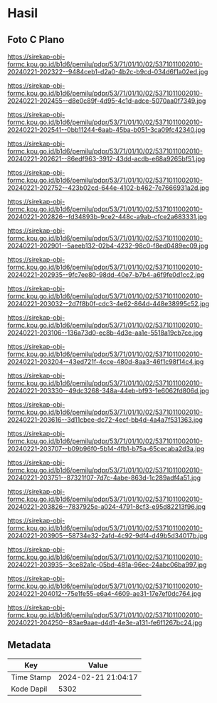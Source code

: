 # Hasil

## Foto C Plano

https://sirekap-obj-formc.kpu.go.id/b1d6/pemilu/pdpr/53/71/01/10/02/5371011002010-20240221-202322--9484ceb1-d2a0-4b2c-b9cd-034d6f1a02ed.jpg

https://sirekap-obj-formc.kpu.go.id/b1d6/pemilu/pdpr/53/71/01/10/02/5371011002010-20240221-202455--d8e0c89f-4d95-4c1d-adce-5070aa0f7349.jpg

https://sirekap-obj-formc.kpu.go.id/b1d6/pemilu/pdpr/53/71/01/10/02/5371011002010-20240221-202541--0bb11244-6aab-45ba-b051-3ca09fc42340.jpg

https://sirekap-obj-formc.kpu.go.id/b1d6/pemilu/pdpr/53/71/01/10/02/5371011002010-20240221-202621--86edf963-3912-43dd-acdb-e68a9265bf51.jpg

https://sirekap-obj-formc.kpu.go.id/b1d6/pemilu/pdpr/53/71/01/10/02/5371011002010-20240221-202752--423b02cd-644e-4102-b462-7e7666931a2d.jpg

https://sirekap-obj-formc.kpu.go.id/b1d6/pemilu/pdpr/53/71/01/10/02/5371011002010-20240221-202826--fd34893b-9ce2-448c-a9ab-cfce2a683331.jpg

https://sirekap-obj-formc.kpu.go.id/b1d6/pemilu/pdpr/53/71/01/10/02/5371011002010-20240221-202901--5aeeb132-02b4-4232-98c0-f8ed0489ec09.jpg

https://sirekap-obj-formc.kpu.go.id/b1d6/pemilu/pdpr/53/71/01/10/02/5371011002010-20240221-202935--9fc7ee80-98dd-40e7-b7b4-a6f9fe0d1cc2.jpg

https://sirekap-obj-formc.kpu.go.id/b1d6/pemilu/pdpr/53/71/01/10/02/5371011002010-20240221-203032--2d7f8b0f-cdc3-4e62-864d-448e38995c52.jpg

https://sirekap-obj-formc.kpu.go.id/b1d6/pemilu/pdpr/53/71/01/10/02/5371011002010-20240221-203106--136a73d0-ec8b-4d3e-aa1e-5518a19cb7ce.jpg

https://sirekap-obj-formc.kpu.go.id/b1d6/pemilu/pdpr/53/71/01/10/02/5371011002010-20240221-203204--43ed721f-4cce-480d-8aa3-46f1c98f14c4.jpg

https://sirekap-obj-formc.kpu.go.id/b1d6/pemilu/pdpr/53/71/01/10/02/5371011002010-20240221-203330--49dc3268-348a-44eb-bf93-1e6062fd806d.jpg

https://sirekap-obj-formc.kpu.go.id/b1d6/pemilu/pdpr/53/71/01/10/02/5371011002010-20240221-203616--3d11cbee-dc72-4ecf-bb4d-4a4a7f531363.jpg

https://sirekap-obj-formc.kpu.go.id/b1d6/pemilu/pdpr/53/71/01/10/02/5371011002010-20240221-203707--b09b96f0-5b14-4fb1-b75a-65cecaba2d3a.jpg

https://sirekap-obj-formc.kpu.go.id/b1d6/pemilu/pdpr/53/71/01/10/02/5371011002010-20240221-203751--87321f07-7d7c-4abe-863d-1c289adf4a51.jpg

https://sirekap-obj-formc.kpu.go.id/b1d6/pemilu/pdpr/53/71/01/10/02/5371011002010-20240221-203826--7837925e-a024-4791-8cf3-e95d82213f96.jpg

https://sirekap-obj-formc.kpu.go.id/b1d6/pemilu/pdpr/53/71/01/10/02/5371011002010-20240221-203905--58734e32-2afd-4c92-9df4-d49b5d34017b.jpg

https://sirekap-obj-formc.kpu.go.id/b1d6/pemilu/pdpr/53/71/01/10/02/5371011002010-20240221-203935--3ce82a1c-05bd-481a-96ec-24abc06ba997.jpg

https://sirekap-obj-formc.kpu.go.id/b1d6/pemilu/pdpr/53/71/01/10/02/5371011002010-20240221-204012--75e1fe55-e6a4-4609-ae31-17e7ef0dc764.jpg

https://sirekap-obj-formc.kpu.go.id/b1d6/pemilu/pdpr/53/71/01/10/02/5371011002010-20240221-204250--83ae9aae-d4d1-4e3e-a131-fe6f1267bc24.jpg


## Metadata

| Key        | Value               |
| ---------- | ------------------- |
| Time Stamp | 2024-02-21 21:04:17 |
| Kode Dapil | 5302                |



